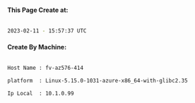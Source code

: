
   
#### This Page Create at:

```bash

2023-02-11 - 15:57:37 UTC

```

#### Create By Machine:

```bash

Host Name : fv-az576-414

platform  : Linux-5.15.0-1031-azure-x86_64-with-glibc2.35

Ip Local  : 10.1.0.99

```

